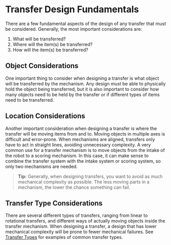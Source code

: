 # Transfer Design Fundamentals

There are a few fundamental aspects of the design of any transfer that must be considered. Generally, the most important considerations are:

1. What will be transferred?
2. Where will the item(s) be transferred?
3. How will the item(s) be transferred?

## Object Considerations

One important thing to consider when designing a transfer is what object will be transferred by the mechanism. Any design must be able to physically hold the object being transferred, but it is also important to consider how many objects need to be held by the transfer or if different types of items need to be transferred.

## Location Considerations

Another important consideration when designing a transfer is where the transfer will be moving items from and to. Moving objects in multiple axes is difficult and error-prone. When mechanisms are aligned, transfers only have to act in straight lines, avoiding unnecessary complexity. A very common use for a transfer mechanism is to move objects from the intake of the robot to a scoring mechanism. In this case, it can make sense to combine the transfer system with the intake system or scoring system, so only two mechanisms are needed.

> **Tip:** Generally, when designing transfers, you want to avoid as much mechanical complexity as possible. The less moving parts in a mechanism, the lower the chance something can fail.

## Transfer Type Considerations

There are several different types of transfers, ranging from linear to rotational transfers, and different ways of actually moving objects inside the transfer mechanism. When designing a transfer, a design that has lower mechanical complexity will be prone to fewer mechanical failures. See [Transfer Types](transfer-types) for examples of common transfer types.
